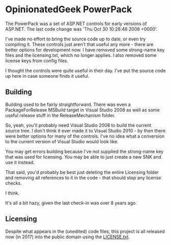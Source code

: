 # OpinionatedGeek PowerPack

The PowerPack was a set of ASP.NET controls for early versions of ASP.NET. The last code
change was 'Thu Oct 30 10:28:48 2008 +0000'.

I've made no effort to bring the source code up to date, or even try compiling it. These
controls just aren't that useful any more - there are better options for development now.
I have removed some strong-name key files and the licensing.txt, which no longer applies.
I also removed some license keys from config files.

I thought the controls were quite useful in their day. I've put the source code up here
in case someone finds it useful.

## Building

Building used to be fairly straightforward. There was even a PackageForRelease MSBuild
target in Visual Studio 2008 as well as some useful release stuff in the ReleaseMechanism
folder.

So, yeah, you'll probably need Visual Studio 2008 to build the current source tree. I don't
think it ever made it to Visual Studio 2010 - by then there were better options for many of
the controls. I've no idea what a conversion to the current version of Visual Studio would
look like.

You may get errors building because I've not supplied the strong-name key that was used for
licensing. You may be able to just create a new SNK and use it instead.

That said, you'd probably be best just deleting the entire Licensing folder and removing all
references to it in the code - that should stop any license checks.

I think.

It's all a bit hazy, given the last check-in was over 8 years ago.

## Licensing

Despite what appears in the (unedited) code files, this project is all released now (in 2017)
into the public domain using the [LICENSE.txt](LICENSE.txt).
